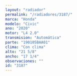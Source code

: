 ```yaml
---
layout: "radiador"
permalink: "/radiadores/3187/"
marca: "Honda"
modelo: "Civic"
ano: "2020"
motor: "L4 2.0"
transmision: "Automática"
parte: "190105BAA01"
clima: "Con clima"
alto: "21 5/8"
ancho: "17 1/4"
observaciones: ""
id: "3187"
---
```


